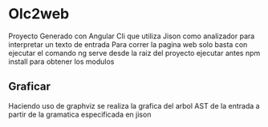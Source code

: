 # Olc2web
Proyecto Generado con Angular Cli que utiliza Jison como analizador para interpretar un texto de entrada 
Para correr la pagina web solo basta con ejecutar el comando ng serve desde la raiz del proyecto
ejecutar antes npm install para obtener los modulos 

## Graficar
Haciendo uso de graphviz se realiza la grafica del arbol AST de la entrada a partir de la gramatica especificada en jison
